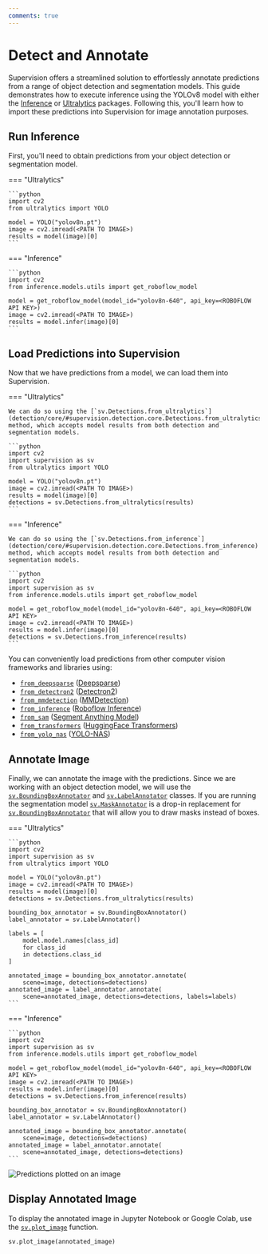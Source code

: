 ```yaml
---
comments: true
---
```


# Detect and Annotate

Supervision offers a streamlined solution to effortlessly annotate predictions from a
range of object detection and segmentation models. This guide demonstrates how to
execute inference using the YOLOv8 model with either the
[Inference](https://github.com/roboflow/inference) or
[Ultralytics](https://github.com/ultralytics/ultralytics) packages. Following this,
you'll learn how to import these predictions into Supervision for image annotation
purposes.

## Run Inference

First, you'll need to obtain predictions from your object detection or segmentation model.

=== "Ultralytics"

    ```python
    import cv2
    from ultralytics import YOLO

    model = YOLO("yolov8n.pt")
    image = cv2.imread(<PATH TO IMAGE>)
    results = model(image)[0]
    ```

=== "Inference"

    ```python
    import cv2
    from inference.models.utils import get_roboflow_model

    model = get_roboflow_model(model_id="yolov8n-640", api_key=<ROBOFLOW API KEY>)
    image = cv2.imread(<PATH TO IMAGE>)
    results = model.infer(image)[0]
    ```

## Load Predictions into Supervision

Now that we have predictions from a model, we can load them into Supervision.

=== "Ultralytics"

    We can do so using the [`sv.Detections.from_ultralytics`](detection/core/#supervision.detection.core.Detections.from_ultralytics) method, which accepts model results from both detection and segmentation models.

    ```python
    import cv2
    import supervision as sv
    from ultralytics import YOLO

    model = YOLO("yolov8n.pt")
    image = cv2.imread(<PATH TO IMAGE>)
    results = model(image)[0]
    detections = sv.Detections.from_ultralytics(results)
    ```

=== "Inference"

    We can do so using the [`sv.Detections.from_inference`](detection/core/#supervision.detection.core.Detections.from_inference) method, which accepts model results from both detection and segmentation models.

    ```python
    import cv2
    import supervision as sv
    from inference.models.utils import get_roboflow_model

    model = get_roboflow_model(model_id="yolov8n-640", api_key=<ROBOFLOW API KEY>
    image = cv2.imread(<PATH TO IMAGE>)
    results = model.infer(image)[0]
    detections = sv.Detections.from_inference(results)
    ```

You can conveniently load predictions from other computer vision frameworks and libraries using:

- [`from_deepsparse`](detection/core/#supervision.detection.core.Detections.from_deepsparse) ([Deepsparse](https://github.com/neuralmagic/deepsparse))
- [`from_detectron2`](detection/core/#supervision.detection.core.Detections.from_detectron2) ([Detectron2](https://github.com/facebookresearch/detectron2))
- [`from_mmdetection`](detection/core/#supervision.detection.core.Detections.from_mmdetection) ([MMDetection](https://github.com/open-mmlab/mmdetection))
- [`from_inference`](detection/core/#supervision.detection.core.Detections.from_inference) ([Roboflow Inference](https://github.com/roboflow/inference))
- [`from_sam`](detection/core/#supervision.detection.core.Detections.from_sam) ([Segment Anything Model](https://github.com/facebookresearch/segment-anything))
- [`from_transformers`](detection/core/#supervision.detection.core.Detections.from_transformers) ([HuggingFace Transformers](https://github.com/huggingface/transformers))
- [`from_yolo_nas`](detection/core/#supervision.detection.core.Detections.from_yolo_nas) ([YOLO-NAS](https://github.com/Deci-AI/super-gradients/blob/master/YOLONAS.md))

## Annotate Image

Finally, we can annotate the image with the predictions. Since we are working with an object detection model, we will use the [`sv.BoundingBoxAnnotator`](annotators/#supervision.annotators.core.BoundingBoxAnnotator) and [`sv.LabelAnnotator`](annotators/#supervision.annotators.core.LabelAnnotator) classes. If you are running the segmentation model [`sv.MaskAnnotator`](annotators/#supervision.annotators.core.MaskAnnotator) is a drop-in replacement for [`sv.BoundingBoxAnnotator`](annotators/#supervision.annotators.core.BoundingBoxAnnotator) that will allow you to draw masks instead of boxes.

=== "Ultralytics"

    ```python
    import cv2
    import supervision as sv
    from ultralytics import YOLO

    model = YOLO("yolov8n.pt")
    image = cv2.imread(<PATH TO IMAGE>)
    results = model(image)[0]
    detections = sv.Detections.from_ultralytics(results)

    bounding_box_annotator = sv.BoundingBoxAnnotator()
    label_annotator = sv.LabelAnnotator()

    labels = [
        model.model.names[class_id]
        for class_id
        in detections.class_id
    ]

    annotated_image = bounding_box_annotator.annotate(
        scene=image, detections=detections)
    annotated_image = label_annotator.annotate(
        scene=annotated_image, detections=detections, labels=labels)
    ```

=== "Inference"

    ```python
    import cv2
    import supervision as sv
    from inference.models.utils import get_roboflow_model

    model = get_roboflow_model(model_id="yolov8n-640", api_key=<ROBOFLOW API KEY>
    image = cv2.imread(<PATH TO IMAGE>)
    results = model.infer(image)[0]
    detections = sv.Detections.from_inference(results)

    bounding_box_annotator = sv.BoundingBoxAnnotator()
    label_annotator = sv.LabelAnnotator()

    annotated_image = bounding_box_annotator.annotate(
        scene=image, detections=detections)
    annotated_image = label_annotator.annotate(
        scene=annotated_image, detections=detections)
    ```

![Predictions plotted on an image](https://media.roboflow.com/supervision_annotate_example.png)

## Display Annotated Image

To display the annotated image in Jupyter Notebook or Google Colab, use the [`sv.plot_image`](utils/notebook/#supervision.utils.notebook.plot_image) function.

```python
sv.plot_image(annotated_image)
```
